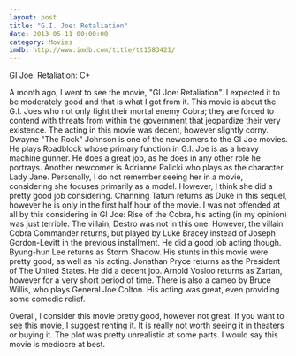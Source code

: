 ```yaml
---
layout: post
title: "G.I. Joe: Retaliation"
date: 2013-05-11 00:00:00
category: Movies
imdb: http://www.imdb.com/title/tt1583421/
---
```


GI Joe: Retaliation: C+

A month ago, I went to see the movie, "GI Joe: Retaliation". I expected it to be moderately good and that is what I got from it. This movie is about the G.I. Joes who not only fight their mortal enemy Cobra; they are forced to contend with threats from within the government that jeopardize their very existence. The acting in this movie was decent, however slightly corny. Dwayne "The Rock" Johnson is one of the newcomers to the GI Joe movies. He plays Roadblock whose primary function in G.I. Joe is as a heavy machine gunner. He does a great job, as he does in any other role he portrays. Another newcomer is Adrianne Palicki who plays as the character Lady Jane. Personally, I do not remember seeing her in a movie, considering she focuses primarily as a model. However, I think she did a pretty good job considering. Channing Tatum returns as Duke in this sequel, however he is only in the first half hour of the movie. I was not offended at all by this considering in GI Joe: Rise of the Cobra, his acting (in my opinion) was just terrible. The villain, Destro was not in this one. However, the villain Cobra Commander returns, but played by Luke Bracey instead of Joseph Gordon-Levitt in the previous installment. He did a good job acting though. Byung-hun Lee returns as Storm Shadow. His stunts in this movie were pretty good, as well as his acting. Jonathan Pryce returns as the President of The United States. He did a decent job. Arnold Vosloo returns as Zartan, however for a very short period of time. There is also a cameo by Bruce Willis, who plays General Joe Colton. His acting was great, even providing some comedic relief.

Overall, I consider this movie pretty good, however not great. If you want to see this movie, I suggest renting it. It is really not worth seeing it in theaters or buying it. The plot was pretty unrealistic at some parts. I would say this movie is mediocre at best.
